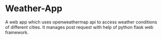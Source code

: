 # Weather-App
A web app which uses openweathermap api to access weather conditions of different cities. It manages post request with help of python flask web framework.
